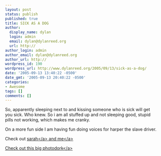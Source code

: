 ```yaml
---
layout: post
status: publish
published: true
title: SICK AS A DOG
author:
  display_name: dylan
  login: admin
  email: dylan@dylanreed.org
  url: http://
author_login: admin
author_email: dylan@dylanreed.org
author_url: http://
wordpress_id: 190
wordpress_url: http://www.dylanreed.org/2005/09/13/sick-as-a-dog/
date: '2005-09-13 13:40:22 -0500'
date_gmt: '2005-09-13 20:40:22 -0500'
categories:
- Awesome
tags: []
comments: []
---
```

<p>So, apparently sleeping next to and kissing someone who is sick will get you sick. Who knew. So i am all stuffed up and not sleeping good, stupid pills not working, which makes me cranky.</p>
<p>On a more fun side I am having fun doing voices for harper the slave driver.</p>
<p>Check out <a href="http:&#47;&#47;dylanreed.org&#47;media&#47;album09&#47;IMG_1368">sarah<&#47;a> and <a href="http:&#47;&#47;dylanreed.org&#47;media&#47;album09&#47;IMG_1369">me<&#47;a></p>
<p>Check out this big <a href="http:&#47;&#47;www.photodork.org">photodork<&#47;a></p>
